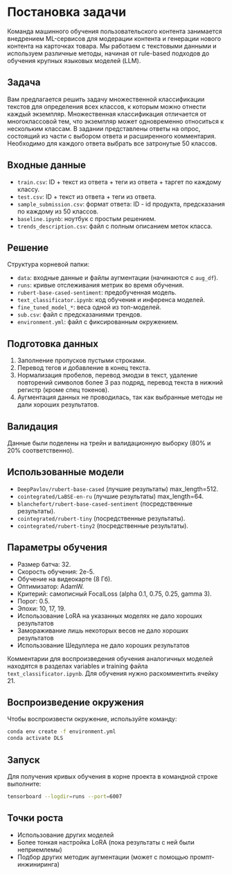 # Постановка задачи 

Команда машинного обучения пользовательского контента занимается внедрением ML-сервисов для модерации контента и генерации нового контента на карточках товара. Мы работаем с текстовыми данными и используем различные методы, начиная от rule-based подходов до обучения крупных языковых моделей (LLM).

## Задача

Вам предлагается решить задачу множественной классификации текстов для определения всех классов, к которым можно отнести каждый экземпляр. Множественная классификация отличается от многоклассовой тем, что экземпляр может одновременно относиться к нескольким классам. В задании представлены ответы на опрос, состоящий из части с выбором ответа и расширенного комментария. Необходимо для каждого ответа выбрать все затронутые 50 классов.

## Входные данные

- `train.csv`: ID + текст из ответа + теги из ответа + таргет по каждому классу.
- `test.csv`: ID + текст из ответа + теги из ответа.
- `sample_submission.csv`: формат ответа: ID - id продукта, предсказания по каждому из 50 классов.
- `baseline.ipynb`: ноутбук с простым решением.
- `trends_description.csv`: файл с полным описанием меток класса.

## Решение

Структура корневой папки:
- `data`: входные данные и файлы аугментации (начинаются с `aug_df`).
- `runs`: кривые отслеживания метрик во время обучения.
- `rubert-base-cased-sentiment`: предобученная модель.
- `text_classificator.ipynb`: код обучения и инференса моделей.
- `fine_tuned_model_*`: веса одной из топ-моделей.
- `sub.csv`: файл с предсказаниями трендов.
- `environment.yml`: файл с фиксированным окружением.

## Подготовка данных

1. Заполнение пропусков пустыми строками.
2. Перевод тегов и добавление в конец текста.
3. Нормализация пробелов, перевод эмодзи в текст, удаление повторений символов более 3 раз подряд, перевод текста в нижний регистр (кроме спец токенов).
4. Аугментация данных не проводилась, так как выбранные методы не дали хороших результатов.

## Валидация

Данные были поделены на трейн и валидационную выборку (80% и 20% соответственно).

## Использованные модели
- `DeepPavlov/rubert-base-cased` (лучшие результаты) max_length=512.
- `cointegrated/LaBSE-en-ru` (лучшие результаты) max_length=64.
- `blanchefort/rubert-base-cased-sentiment` (посредственные результаты).
- `cointegrated/rubert-tiny` (посредственные результаты).
- `cointegrated/rubert-tiny2` (посредственные результаты).

## Параметры обучения

- Размер батча: 32.
- Скорость обучения: 2e-5.
- Обучение на видеокарте (8 Гб).
- Оптимизатор: AdamW.
- Критерий: самописный FocalLoss (alpha 0.1, 0.75, 0.25, gamma 3).
- Порог: 0.5.
- Эпохи: 10, 17, 19.
- Использование LoRA на указанных моделях не дало хороших результатов
- Замораживание лишь некоторых весов не дало хороших результатов
- Использование Шедуллера не дало хороших результатов

Комментарии для воспроизведения обучения аналогичных моделей находятся в разделах variables и training файла `text_classificator.ipynb`.
Для обучения нужно раскомментить ячейку 21.

## Воспроизведение окружения

Чтобы воспроизвести окружение, используйте команду:

```bash
conda env create -f environment.yml
conda activate DLS
```

## Запуск

Для получения кривых обучения в корне проекта в командной строке выполните:

```bash
tensorboard --logdir=runs --port=6007
```

## Точки роста
- Использование других моделей
- Более тонкая настройка LoRA (пока результаты с ней были неприемлемы)
- Подбор других методик аугментации (может с помощью промпт-инжиниринга)